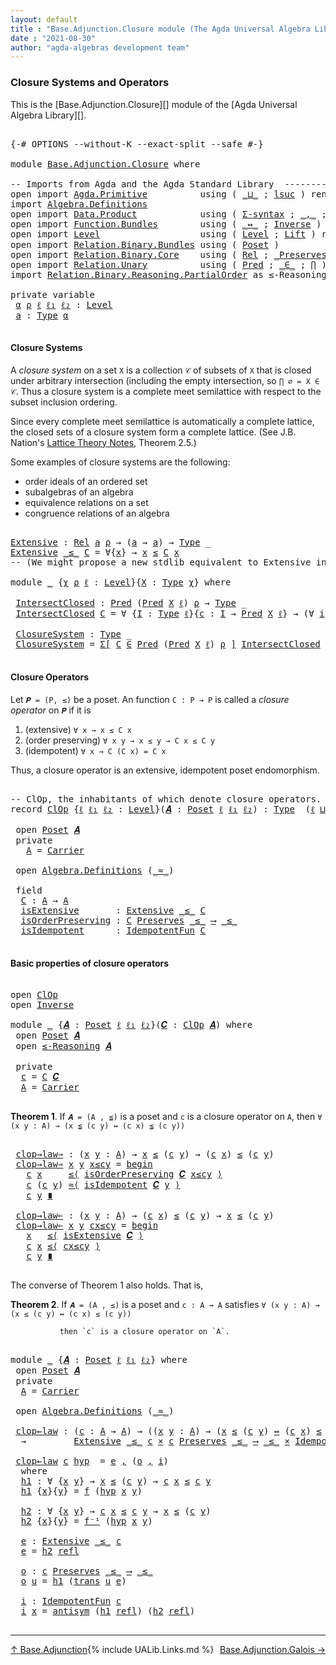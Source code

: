 ```yaml
---
layout: default
title : "Base.Adjunction.Closure module (The Agda Universal Algebra Library)"
date : "2021-08-30"
author: "agda-algebras development team"
---
```


### <a id="closure-systems">Closure Systems and Operators</a>

This is the [Base.Adjunction.Closure][] module of the [Agda Universal Algebra Library][].

<pre class="Agda">

<a id="333" class="Symbol">{-#</a> <a id="337" class="Keyword">OPTIONS</a> <a id="345" class="Pragma">--without-K</a> <a id="357" class="Pragma">--exact-split</a> <a id="371" class="Pragma">--safe</a> <a id="378" class="Symbol">#-}</a>

<a id="383" class="Keyword">module</a> <a id="390" href="Base.Adjunction.Closure.html" class="Module">Base.Adjunction.Closure</a> <a id="414" class="Keyword">where</a>

<a id="421" class="Comment">-- Imports from Agda and the Agda Standard Library  ---------------------------------------</a>
<a id="513" class="Keyword">open</a> <a id="518" class="Keyword">import</a> <a id="525" href="Agda.Primitive.html" class="Module">Agda.Primitive</a>          <a id="549" class="Keyword">using</a> <a id="555" class="Symbol">(</a> <a id="557" href="Agda.Primitive.html#810" class="Primitive Operator">_⊔_</a> <a id="561" class="Symbol">;</a> <a id="563" href="Agda.Primitive.html#780" class="Primitive">lsuc</a> <a id="568" class="Symbol">)</a> <a id="570" class="Keyword">renaming</a> <a id="579" class="Symbol">(</a> <a id="581" href="Agda.Primitive.html#326" class="Primitive">Set</a> <a id="585" class="Symbol">to</a> <a id="588" class="Primitive">Type</a> <a id="593" class="Symbol">)</a>
<a id="595" class="Keyword">import</a> <a id="602" href="Algebra.Definitions.html" class="Module">Algebra.Definitions</a>
<a id="622" class="Keyword">open</a> <a id="627" class="Keyword">import</a> <a id="634" href="Data.Product.html" class="Module">Data.Product</a>            <a id="658" class="Keyword">using</a> <a id="664" class="Symbol">(</a> <a id="666" href="Data.Product.html#916" class="Function">Σ-syntax</a> <a id="675" class="Symbol">;</a> <a id="677" href="Agda.Builtin.Sigma.html#236" class="InductiveConstructor Operator">_,_</a> <a id="681" class="Symbol">;</a> <a id="683" href="Data.Product.html#1167" class="Function Operator">_×_</a> <a id="687" class="Symbol">)</a>
<a id="689" class="Keyword">open</a> <a id="694" class="Keyword">import</a> <a id="701" href="Function.Bundles.html" class="Module">Function.Bundles</a>        <a id="725" class="Keyword">using</a> <a id="731" class="Symbol">(</a> <a id="733" href="Function.Bundles.html#8810" class="Function Operator">_↔_</a> <a id="737" class="Symbol">;</a> <a id="739" href="Function.Bundles.html#5792" class="Record">Inverse</a> <a id="747" class="Symbol">)</a>
<a id="749" class="Keyword">open</a> <a id="754" class="Keyword">import</a> <a id="761" href="Level.html" class="Module">Level</a>                   <a id="785" class="Keyword">using</a> <a id="791" class="Symbol">(</a> <a id="793" href="Agda.Primitive.html#597" class="Postulate">Level</a> <a id="799" class="Symbol">;</a> <a id="801" href="Level.html#400" class="Record">Lift</a> <a id="806" class="Symbol">)</a> <a id="808" class="Keyword">renaming</a> <a id="817" class="Symbol">(</a> <a id="819" href="Agda.Primitive.html#764" class="Primitive">zero</a> <a id="824" class="Symbol">to</a> <a id="827" class="Primitive">ℓ₀</a> <a id="830" class="Symbol">)</a>
<a id="832" class="Keyword">open</a> <a id="837" class="Keyword">import</a> <a id="844" href="Relation.Binary.Bundles.html" class="Module">Relation.Binary.Bundles</a> <a id="868" class="Keyword">using</a> <a id="874" class="Symbol">(</a> <a id="876" href="Relation.Binary.Bundles.html#3028" class="Record">Poset</a> <a id="882" class="Symbol">)</a>
<a id="884" class="Keyword">open</a> <a id="889" class="Keyword">import</a> <a id="896" href="Relation.Binary.Core.html" class="Module">Relation.Binary.Core</a>    <a id="920" class="Keyword">using</a> <a id="926" class="Symbol">(</a> <a id="928" href="Relation.Binary.Core.html#882" class="Function">Rel</a> <a id="932" class="Symbol">;</a> <a id="934" href="Relation.Binary.Core.html#1563" class="Function Operator">_Preserves_⟶_</a> <a id="948" class="Symbol">)</a>
<a id="950" class="Keyword">open</a> <a id="955" class="Keyword">import</a> <a id="962" href="Relation.Unary.html" class="Module">Relation.Unary</a>          <a id="986" class="Keyword">using</a> <a id="992" class="Symbol">(</a> <a id="994" href="Relation.Unary.html#1101" class="Function">Pred</a> <a id="999" class="Symbol">;</a> <a id="1001" href="Relation.Unary.html#1523" class="Function Operator">_∈_</a> <a id="1005" class="Symbol">;</a> <a id="1007" href="Relation.Unary.html#4741" class="Function">⋂</a> <a id="1009" class="Symbol">)</a>
<a id="1011" class="Keyword">import</a> <a id="1018" href="Relation.Binary.Reasoning.PartialOrder.html" class="Module">Relation.Binary.Reasoning.PartialOrder</a> <a id="1057" class="Symbol">as</a> <a id="1060" class="Module">≤-Reasoning</a>

<a id="1073" class="Keyword">private</a> <a id="1081" class="Keyword">variable</a>
 <a id="1091" href="Base.Adjunction.Closure.html#1091" class="Generalizable">α</a> <a id="1093" href="Base.Adjunction.Closure.html#1093" class="Generalizable">ρ</a> <a id="1095" href="Base.Adjunction.Closure.html#1095" class="Generalizable">ℓ</a> <a id="1097" href="Base.Adjunction.Closure.html#1097" class="Generalizable">ℓ₁</a> <a id="1100" href="Base.Adjunction.Closure.html#1100" class="Generalizable">ℓ₂</a> <a id="1103" class="Symbol">:</a> <a id="1105" href="Agda.Primitive.html#597" class="Postulate">Level</a>
 <a id="1112" href="Base.Adjunction.Closure.html#1112" class="Generalizable">a</a> <a id="1114" class="Symbol">:</a> <a id="1116" href="Base.Adjunction.Closure.html#588" class="Primitive">Type</a> <a id="1121" href="Base.Adjunction.Closure.html#1091" class="Generalizable">α</a>

</pre>

#### <a id="closure-systems">Closure Systems</a>

A *closure system* on a set `X` is a collection `𝒞` of subsets of `X` that is closed
under arbitrary intersection (including the empty intersection, so `⋂ ∅ = X ∈ 𝒞`.
Thus a closure system is a complete meet semilattice with respect to the subset
inclusion ordering.

Since every complete meet semilattice is automatically a complete lattice, the closed
sets of a closure system form a complete lattice.
(See J.B. Nation's [Lattice Theory Notes](http://math.hawaii.edu/~jb/math618/Nation-LatticeTheory.pdf), Theorem 2.5.)

Some examples of closure systems are the following:

* order ideals of an ordered set
* subalgebras of an algebra
* equivalence relations on a set
* congruence relations of an algebra

<pre class="Agda">

<a id="Extensive"></a><a id="1908" href="Base.Adjunction.Closure.html#1908" class="Function">Extensive</a> <a id="1918" class="Symbol">:</a> <a id="1920" href="Relation.Binary.Core.html#882" class="Function">Rel</a> <a id="1924" href="Base.Adjunction.Closure.html#1112" class="Generalizable">a</a> <a id="1926" href="Base.Adjunction.Closure.html#1093" class="Generalizable">ρ</a> <a id="1928" class="Symbol">→</a> <a id="1930" class="Symbol">(</a><a id="1931" href="Base.Adjunction.Closure.html#1112" class="Generalizable">a</a> <a id="1933" class="Symbol">→</a> <a id="1935" href="Base.Adjunction.Closure.html#1112" class="Generalizable">a</a><a id="1936" class="Symbol">)</a> <a id="1938" class="Symbol">→</a> <a id="1940" href="Base.Adjunction.Closure.html#588" class="Primitive">Type</a> <a id="1945" class="Symbol">_</a>
<a id="1947" href="Base.Adjunction.Closure.html#1908" class="Function">Extensive</a> <a id="1957" href="Base.Adjunction.Closure.html#1957" class="Bound Operator">_≤_</a> <a id="1961" href="Base.Adjunction.Closure.html#1961" class="Bound">C</a> <a id="1963" class="Symbol">=</a> <a id="1965" class="Symbol">∀{</a><a id="1967" href="Base.Adjunction.Closure.html#1967" class="Bound">x</a><a id="1968" class="Symbol">}</a> <a id="1970" class="Symbol">→</a> <a id="1972" href="Base.Adjunction.Closure.html#1967" class="Bound">x</a> <a id="1974" href="Base.Adjunction.Closure.html#1957" class="Bound Operator">≤</a> <a id="1976" href="Base.Adjunction.Closure.html#1961" class="Bound">C</a> <a id="1978" href="Base.Adjunction.Closure.html#1967" class="Bound">x</a>
<a id="1980" class="Comment">-- (We might propose a new stdlib equivalent to Extensive in, e.g., `Relation.Binary.Core`.)</a>

<a id="2074" class="Keyword">module</a> <a id="2081" href="Base.Adjunction.Closure.html#2081" class="Module">_</a> <a id="2083" class="Symbol">{</a><a id="2084" href="Base.Adjunction.Closure.html#2084" class="Bound">χ</a> <a id="2086" href="Base.Adjunction.Closure.html#2086" class="Bound">ρ</a> <a id="2088" href="Base.Adjunction.Closure.html#2088" class="Bound">ℓ</a> <a id="2090" class="Symbol">:</a> <a id="2092" href="Agda.Primitive.html#597" class="Postulate">Level</a><a id="2097" class="Symbol">}{</a><a id="2099" href="Base.Adjunction.Closure.html#2099" class="Bound">X</a> <a id="2101" class="Symbol">:</a> <a id="2103" href="Base.Adjunction.Closure.html#588" class="Primitive">Type</a> <a id="2108" href="Base.Adjunction.Closure.html#2084" class="Bound">χ</a><a id="2109" class="Symbol">}</a> <a id="2111" class="Keyword">where</a>

 <a id="2119" href="Base.Adjunction.Closure.html#2119" class="Function">IntersectClosed</a> <a id="2135" class="Symbol">:</a> <a id="2137" href="Relation.Unary.html#1101" class="Function">Pred</a> <a id="2142" class="Symbol">(</a><a id="2143" href="Relation.Unary.html#1101" class="Function">Pred</a> <a id="2148" href="Base.Adjunction.Closure.html#2099" class="Bound">X</a> <a id="2150" href="Base.Adjunction.Closure.html#2088" class="Bound">ℓ</a><a id="2151" class="Symbol">)</a> <a id="2153" href="Base.Adjunction.Closure.html#2086" class="Bound">ρ</a> <a id="2155" class="Symbol">→</a> <a id="2157" href="Base.Adjunction.Closure.html#588" class="Primitive">Type</a> <a id="2162" class="Symbol">_</a>
 <a id="2165" href="Base.Adjunction.Closure.html#2119" class="Function">IntersectClosed</a> <a id="2181" href="Base.Adjunction.Closure.html#2181" class="Bound">C</a> <a id="2183" class="Symbol">=</a> <a id="2185" class="Symbol">∀</a> <a id="2187" class="Symbol">{</a><a id="2188" href="Base.Adjunction.Closure.html#2188" class="Bound">I</a> <a id="2190" class="Symbol">:</a> <a id="2192" href="Base.Adjunction.Closure.html#588" class="Primitive">Type</a> <a id="2197" href="Base.Adjunction.Closure.html#2088" class="Bound">ℓ</a><a id="2198" class="Symbol">}{</a><a id="2200" href="Base.Adjunction.Closure.html#2200" class="Bound">c</a> <a id="2202" class="Symbol">:</a> <a id="2204" href="Base.Adjunction.Closure.html#2188" class="Bound">I</a> <a id="2206" class="Symbol">→</a> <a id="2208" href="Relation.Unary.html#1101" class="Function">Pred</a> <a id="2213" href="Base.Adjunction.Closure.html#2099" class="Bound">X</a> <a id="2215" href="Base.Adjunction.Closure.html#2088" class="Bound">ℓ</a><a id="2216" class="Symbol">}</a> <a id="2218" class="Symbol">→</a> <a id="2220" class="Symbol">(∀</a> <a id="2223" href="Base.Adjunction.Closure.html#2223" class="Bound">i</a> <a id="2225" class="Symbol">→</a> <a id="2227" class="Symbol">(</a><a id="2228" href="Base.Adjunction.Closure.html#2200" class="Bound">c</a> <a id="2230" href="Base.Adjunction.Closure.html#2223" class="Bound">i</a><a id="2231" class="Symbol">)</a> <a id="2233" href="Relation.Unary.html#1523" class="Function Operator">∈</a> <a id="2235" href="Base.Adjunction.Closure.html#2181" class="Bound">C</a><a id="2236" class="Symbol">)</a> <a id="2238" class="Symbol">→</a> <a id="2240" href="Relation.Unary.html#4741" class="Function">⋂</a> <a id="2242" href="Base.Adjunction.Closure.html#2188" class="Bound">I</a> <a id="2244" href="Base.Adjunction.Closure.html#2200" class="Bound">c</a> <a id="2246" href="Relation.Unary.html#1523" class="Function Operator">∈</a> <a id="2248" href="Base.Adjunction.Closure.html#2181" class="Bound">C</a>

 <a id="2252" href="Base.Adjunction.Closure.html#2252" class="Function">ClosureSystem</a> <a id="2266" class="Symbol">:</a> <a id="2268" href="Base.Adjunction.Closure.html#588" class="Primitive">Type</a> <a id="2273" class="Symbol">_</a>
 <a id="2276" href="Base.Adjunction.Closure.html#2252" class="Function">ClosureSystem</a> <a id="2290" class="Symbol">=</a> <a id="2292" href="Data.Product.html#916" class="Function">Σ[</a> <a id="2295" href="Base.Adjunction.Closure.html#2295" class="Bound">C</a> <a id="2297" href="Data.Product.html#916" class="Function">∈</a> <a id="2299" href="Relation.Unary.html#1101" class="Function">Pred</a> <a id="2304" class="Symbol">(</a><a id="2305" href="Relation.Unary.html#1101" class="Function">Pred</a> <a id="2310" href="Base.Adjunction.Closure.html#2099" class="Bound">X</a> <a id="2312" href="Base.Adjunction.Closure.html#2088" class="Bound">ℓ</a><a id="2313" class="Symbol">)</a> <a id="2315" href="Base.Adjunction.Closure.html#2086" class="Bound">ρ</a> <a id="2317" href="Data.Product.html#916" class="Function">]</a> <a id="2319" href="Base.Adjunction.Closure.html#2119" class="Function">IntersectClosed</a> <a id="2335" href="Base.Adjunction.Closure.html#2295" class="Bound">C</a>

</pre>


#### <a id="closure-operators">Closure Operators</a>

Let `𝑷 = (P, ≤)` be a poset. An function `C : P → P` is called a *closure operator*
on `𝑷` if it is

1. (extensive) `∀ x → x ≤ C x`
2. (order preserving) `∀ x y → x ≤ y → C x ≤ C y`
3. (idempotent) `∀ x → C (C x) = C x`

Thus, a closure operator is an extensive, idempotent poset endomorphism.

<pre class="Agda">

<a id="2714" class="Comment">-- ClOp, the inhabitants of which denote closure operators.</a>
<a id="2774" class="Keyword">record</a> <a id="ClOp"></a><a id="2781" href="Base.Adjunction.Closure.html#2781" class="Record">ClOp</a> <a id="2786" class="Symbol">{</a><a id="2787" href="Base.Adjunction.Closure.html#2787" class="Bound">ℓ</a> <a id="2789" href="Base.Adjunction.Closure.html#2789" class="Bound">ℓ₁</a> <a id="2792" href="Base.Adjunction.Closure.html#2792" class="Bound">ℓ₂</a> <a id="2795" class="Symbol">:</a> <a id="2797" href="Agda.Primitive.html#597" class="Postulate">Level</a><a id="2802" class="Symbol">}(</a><a id="2804" href="Base.Adjunction.Closure.html#2804" class="Bound">𝑨</a> <a id="2806" class="Symbol">:</a> <a id="2808" href="Relation.Binary.Bundles.html#3028" class="Record">Poset</a> <a id="2814" href="Base.Adjunction.Closure.html#2787" class="Bound">ℓ</a> <a id="2816" href="Base.Adjunction.Closure.html#2789" class="Bound">ℓ₁</a> <a id="2819" href="Base.Adjunction.Closure.html#2792" class="Bound">ℓ₂</a><a id="2821" class="Symbol">)</a> <a id="2823" class="Symbol">:</a> <a id="2825" href="Base.Adjunction.Closure.html#588" class="Primitive">Type</a>  <a id="2831" class="Symbol">(</a><a id="2832" href="Base.Adjunction.Closure.html#2787" class="Bound">ℓ</a> <a id="2834" href="Agda.Primitive.html#810" class="Primitive Operator">⊔</a> <a id="2836" href="Base.Adjunction.Closure.html#2792" class="Bound">ℓ₂</a> <a id="2839" href="Agda.Primitive.html#810" class="Primitive Operator">⊔</a> <a id="2841" href="Base.Adjunction.Closure.html#2789" class="Bound">ℓ₁</a><a id="2843" class="Symbol">)</a> <a id="2845" class="Keyword">where</a>

 <a id="2853" class="Keyword">open</a> <a id="2858" href="Relation.Binary.Bundles.html#3028" class="Module">Poset</a> <a id="2864" href="Base.Adjunction.Closure.html#2804" class="Bound">𝑨</a>
 <a id="2867" class="Keyword">private</a>
   <a id="ClOp.A"></a><a id="2878" href="Base.Adjunction.Closure.html#2878" class="Function">A</a> <a id="2880" class="Symbol">=</a> <a id="2882" href="Relation.Binary.Bundles.html#3104" class="Function">Carrier</a>

 <a id="2892" class="Keyword">open</a> <a id="2897" href="Algebra.Definitions.html" class="Module">Algebra.Definitions</a> <a id="2917" class="Symbol">(</a><a id="2918" href="Relation.Binary.Bundles.html#3131" class="Function Operator">_≈_</a><a id="2921" class="Symbol">)</a>

 <a id="2925" class="Keyword">field</a>
  <a id="ClOp.C"></a><a id="2933" href="Base.Adjunction.Closure.html#2933" class="Field">C</a> <a id="2935" class="Symbol">:</a> <a id="2937" href="Base.Adjunction.Closure.html#2878" class="Function">A</a> <a id="2939" class="Symbol">→</a> <a id="2941" href="Base.Adjunction.Closure.html#2878" class="Function">A</a>
  <a id="ClOp.isExtensive"></a><a id="2945" href="Base.Adjunction.Closure.html#2945" class="Field">isExtensive</a>       <a id="2963" class="Symbol">:</a> <a id="2965" href="Base.Adjunction.Closure.html#1908" class="Function">Extensive</a> <a id="2975" href="Relation.Binary.Bundles.html#3167" class="Function Operator">_≤_</a> <a id="2979" href="Base.Adjunction.Closure.html#2933" class="Field">C</a>
  <a id="ClOp.isOrderPreserving"></a><a id="2983" href="Base.Adjunction.Closure.html#2983" class="Field">isOrderPreserving</a> <a id="3001" class="Symbol">:</a> <a id="3003" href="Base.Adjunction.Closure.html#2933" class="Field">C</a> <a id="3005" href="Relation.Binary.Core.html#1563" class="Function Operator">Preserves</a> <a id="3015" href="Relation.Binary.Bundles.html#3167" class="Function Operator">_≤_</a> <a id="3019" href="Relation.Binary.Core.html#1563" class="Function Operator">⟶</a> <a id="3021" href="Relation.Binary.Bundles.html#3167" class="Function Operator">_≤_</a>
  <a id="ClOp.isIdempotent"></a><a id="3027" href="Base.Adjunction.Closure.html#3027" class="Field">isIdempotent</a>      <a id="3045" class="Symbol">:</a> <a id="3047" href="Algebra.Definitions.html#2713" class="Function">IdempotentFun</a> <a id="3061" href="Base.Adjunction.Closure.html#2933" class="Field">C</a>

</pre>


#### <a id="basic-properties-of-closure-operators">Basic properties of closure operators</a>

<pre class="Agda">

<a id="3185" class="Keyword">open</a> <a id="3190" href="Base.Adjunction.Closure.html#2781" class="Module">ClOp</a>
<a id="3195" class="Keyword">open</a> <a id="3200" href="Function.Bundles.html#5792" class="Module">Inverse</a>

<a id="3209" class="Keyword">module</a> <a id="3216" href="Base.Adjunction.Closure.html#3216" class="Module">_</a> <a id="3218" class="Symbol">{</a><a id="3219" href="Base.Adjunction.Closure.html#3219" class="Bound">𝑨</a> <a id="3221" class="Symbol">:</a> <a id="3223" href="Relation.Binary.Bundles.html#3028" class="Record">Poset</a> <a id="3229" href="Base.Adjunction.Closure.html#1095" class="Generalizable">ℓ</a> <a id="3231" href="Base.Adjunction.Closure.html#1097" class="Generalizable">ℓ₁</a> <a id="3234" href="Base.Adjunction.Closure.html#1100" class="Generalizable">ℓ₂</a><a id="3236" class="Symbol">}(</a><a id="3238" href="Base.Adjunction.Closure.html#3238" class="Bound">𝑪</a> <a id="3240" class="Symbol">:</a> <a id="3242" href="Base.Adjunction.Closure.html#2781" class="Record">ClOp</a> <a id="3247" href="Base.Adjunction.Closure.html#3219" class="Bound">𝑨</a><a id="3248" class="Symbol">)</a> <a id="3250" class="Keyword">where</a>
 <a id="3257" class="Keyword">open</a> <a id="3262" href="Relation.Binary.Bundles.html#3028" class="Module">Poset</a> <a id="3268" href="Base.Adjunction.Closure.html#3219" class="Bound">𝑨</a>
 <a id="3271" class="Keyword">open</a> <a id="3276" href="Relation.Binary.Reasoning.PartialOrder.html" class="Module">≤-Reasoning</a> <a id="3288" href="Base.Adjunction.Closure.html#3219" class="Bound">𝑨</a>

 <a id="3292" class="Keyword">private</a>
  <a id="3302" href="Base.Adjunction.Closure.html#3302" class="Function">c</a> <a id="3304" class="Symbol">=</a> <a id="3306" href="Base.Adjunction.Closure.html#2933" class="Field">C</a> <a id="3308" href="Base.Adjunction.Closure.html#3238" class="Bound">𝑪</a>
  <a id="3312" href="Base.Adjunction.Closure.html#3312" class="Function">A</a> <a id="3314" class="Symbol">=</a> <a id="3316" href="Relation.Binary.Bundles.html#3104" class="Function">Carrier</a>

</pre>

**Theorem 1**. If `𝑨 = (A , ≦)` is a poset and `c` is a closure operator on `A`, then
               `∀ (x y : A) → (x ≦ (c y) ↔ (c x) ≦ (c y))`

<pre class="Agda">

 <a id="3498" href="Base.Adjunction.Closure.html#3498" class="Function">clop→law⇒</a> <a id="3508" class="Symbol">:</a> <a id="3510" class="Symbol">(</a><a id="3511" href="Base.Adjunction.Closure.html#3511" class="Bound">x</a> <a id="3513" href="Base.Adjunction.Closure.html#3513" class="Bound">y</a> <a id="3515" class="Symbol">:</a> <a id="3517" href="Base.Adjunction.Closure.html#3312" class="Function">A</a><a id="3518" class="Symbol">)</a> <a id="3520" class="Symbol">→</a> <a id="3522" href="Base.Adjunction.Closure.html#3511" class="Bound">x</a> <a id="3524" href="Relation.Binary.Bundles.html#3167" class="Function Operator">≤</a> <a id="3526" class="Symbol">(</a><a id="3527" href="Base.Adjunction.Closure.html#3302" class="Function">c</a> <a id="3529" href="Base.Adjunction.Closure.html#3513" class="Bound">y</a><a id="3530" class="Symbol">)</a> <a id="3532" class="Symbol">→</a> <a id="3534" class="Symbol">(</a><a id="3535" href="Base.Adjunction.Closure.html#3302" class="Function">c</a> <a id="3537" href="Base.Adjunction.Closure.html#3511" class="Bound">x</a><a id="3538" class="Symbol">)</a> <a id="3540" href="Relation.Binary.Bundles.html#3167" class="Function Operator">≤</a> <a id="3542" class="Symbol">(</a><a id="3543" href="Base.Adjunction.Closure.html#3302" class="Function">c</a> <a id="3545" href="Base.Adjunction.Closure.html#3513" class="Bound">y</a><a id="3546" class="Symbol">)</a>
 <a id="3549" href="Base.Adjunction.Closure.html#3498" class="Function">clop→law⇒</a> <a id="3559" href="Base.Adjunction.Closure.html#3559" class="Bound">x</a> <a id="3561" href="Base.Adjunction.Closure.html#3561" class="Bound">y</a> <a id="3563" href="Base.Adjunction.Closure.html#3563" class="Bound">x≤cy</a> <a id="3568" class="Symbol">=</a> <a id="3570" href="Relation.Binary.Reasoning.Base.Triple.html#3010" class="Function Operator">begin</a>
   <a id="3579" href="Base.Adjunction.Closure.html#3302" class="Function">c</a> <a id="3581" href="Base.Adjunction.Closure.html#3559" class="Bound">x</a>     <a id="3587" href="Relation.Binary.Reasoning.Base.Triple.html#3745" class="Function">≤⟨</a> <a id="3590" href="Base.Adjunction.Closure.html#2983" class="Field">isOrderPreserving</a> <a id="3608" href="Base.Adjunction.Closure.html#3238" class="Bound">𝑪</a> <a id="3610" href="Base.Adjunction.Closure.html#3563" class="Bound">x≤cy</a> <a id="3615" href="Relation.Binary.Reasoning.Base.Triple.html#3745" class="Function">⟩</a>
   <a id="3620" href="Base.Adjunction.Closure.html#3302" class="Function">c</a> <a id="3622" class="Symbol">(</a><a id="3623" href="Base.Adjunction.Closure.html#3302" class="Function">c</a> <a id="3625" href="Base.Adjunction.Closure.html#3561" class="Bound">y</a><a id="3626" class="Symbol">)</a> <a id="3628" href="Relation.Binary.Reasoning.Base.Triple.html#4035" class="Function">≈⟨</a> <a id="3631" href="Base.Adjunction.Closure.html#3027" class="Field">isIdempotent</a> <a id="3644" href="Base.Adjunction.Closure.html#3238" class="Bound">𝑪</a> <a id="3646" href="Base.Adjunction.Closure.html#3561" class="Bound">y</a> <a id="3648" href="Relation.Binary.Reasoning.Base.Triple.html#4035" class="Function">⟩</a>
   <a id="3653" href="Base.Adjunction.Closure.html#3302" class="Function">c</a> <a id="3655" href="Base.Adjunction.Closure.html#3561" class="Bound">y</a> <a id="3657" href="Relation.Binary.Reasoning.Base.Triple.html#5119" class="Function Operator">∎</a>

 <a id="3661" href="Base.Adjunction.Closure.html#3661" class="Function">clop→law⇐</a> <a id="3671" class="Symbol">:</a> <a id="3673" class="Symbol">(</a><a id="3674" href="Base.Adjunction.Closure.html#3674" class="Bound">x</a> <a id="3676" href="Base.Adjunction.Closure.html#3676" class="Bound">y</a> <a id="3678" class="Symbol">:</a> <a id="3680" href="Base.Adjunction.Closure.html#3312" class="Function">A</a><a id="3681" class="Symbol">)</a> <a id="3683" class="Symbol">→</a> <a id="3685" class="Symbol">(</a><a id="3686" href="Base.Adjunction.Closure.html#3302" class="Function">c</a> <a id="3688" href="Base.Adjunction.Closure.html#3674" class="Bound">x</a><a id="3689" class="Symbol">)</a> <a id="3691" href="Relation.Binary.Bundles.html#3167" class="Function Operator">≤</a> <a id="3693" class="Symbol">(</a><a id="3694" href="Base.Adjunction.Closure.html#3302" class="Function">c</a> <a id="3696" href="Base.Adjunction.Closure.html#3676" class="Bound">y</a><a id="3697" class="Symbol">)</a> <a id="3699" class="Symbol">→</a> <a id="3701" href="Base.Adjunction.Closure.html#3674" class="Bound">x</a> <a id="3703" href="Relation.Binary.Bundles.html#3167" class="Function Operator">≤</a> <a id="3705" class="Symbol">(</a><a id="3706" href="Base.Adjunction.Closure.html#3302" class="Function">c</a> <a id="3708" href="Base.Adjunction.Closure.html#3676" class="Bound">y</a><a id="3709" class="Symbol">)</a>
 <a id="3712" href="Base.Adjunction.Closure.html#3661" class="Function">clop→law⇐</a> <a id="3722" href="Base.Adjunction.Closure.html#3722" class="Bound">x</a> <a id="3724" href="Base.Adjunction.Closure.html#3724" class="Bound">y</a> <a id="3726" href="Base.Adjunction.Closure.html#3726" class="Bound">cx≤cy</a> <a id="3732" class="Symbol">=</a> <a id="3734" href="Relation.Binary.Reasoning.Base.Triple.html#3010" class="Function Operator">begin</a>
   <a id="3743" href="Base.Adjunction.Closure.html#3722" class="Bound">x</a>   <a id="3747" href="Relation.Binary.Reasoning.Base.Triple.html#3745" class="Function">≤⟨</a> <a id="3750" href="Base.Adjunction.Closure.html#2945" class="Field">isExtensive</a> <a id="3762" href="Base.Adjunction.Closure.html#3238" class="Bound">𝑪</a> <a id="3764" href="Relation.Binary.Reasoning.Base.Triple.html#3745" class="Function">⟩</a>
   <a id="3769" href="Base.Adjunction.Closure.html#3302" class="Function">c</a> <a id="3771" href="Base.Adjunction.Closure.html#3722" class="Bound">x</a> <a id="3773" href="Relation.Binary.Reasoning.Base.Triple.html#3745" class="Function">≤⟨</a> <a id="3776" href="Base.Adjunction.Closure.html#3726" class="Bound">cx≤cy</a> <a id="3782" href="Relation.Binary.Reasoning.Base.Triple.html#3745" class="Function">⟩</a>
   <a id="3787" href="Base.Adjunction.Closure.html#3302" class="Function">c</a> <a id="3789" href="Base.Adjunction.Closure.html#3724" class="Bound">y</a> <a id="3791" href="Relation.Binary.Reasoning.Base.Triple.html#5119" class="Function Operator">∎</a>

</pre>

The converse of Theorem 1 also holds. That is,

**Theorem 2**. If `𝑨 = (A , ≤)` is a poset and `c : A → A` satisfies
               `∀ (x y : A) → (x ≤ (c y) ↔ (c x) ≤ (c y))`

               then `c` is a closure operator on `A`.

<pre class="Agda">

<a id="4052" class="Keyword">module</a> <a id="4059" href="Base.Adjunction.Closure.html#4059" class="Module">_</a> <a id="4061" class="Symbol">{</a><a id="4062" href="Base.Adjunction.Closure.html#4062" class="Bound">𝑨</a> <a id="4064" class="Symbol">:</a> <a id="4066" href="Relation.Binary.Bundles.html#3028" class="Record">Poset</a> <a id="4072" href="Base.Adjunction.Closure.html#1095" class="Generalizable">ℓ</a> <a id="4074" href="Base.Adjunction.Closure.html#1097" class="Generalizable">ℓ₁</a> <a id="4077" href="Base.Adjunction.Closure.html#1100" class="Generalizable">ℓ₂</a><a id="4079" class="Symbol">}</a> <a id="4081" class="Keyword">where</a>
 <a id="4088" class="Keyword">open</a> <a id="4093" href="Relation.Binary.Bundles.html#3028" class="Module">Poset</a> <a id="4099" href="Base.Adjunction.Closure.html#4062" class="Bound">𝑨</a>
 <a id="4102" class="Keyword">private</a>
  <a id="4112" href="Base.Adjunction.Closure.html#4112" class="Function">A</a> <a id="4114" class="Symbol">=</a> <a id="4116" href="Relation.Binary.Bundles.html#3104" class="Field">Carrier</a>

 <a id="4126" class="Keyword">open</a> <a id="4131" href="Algebra.Definitions.html" class="Module">Algebra.Definitions</a> <a id="4151" class="Symbol">(</a><a id="4152" href="Relation.Binary.Bundles.html#3131" class="Field Operator">_≈_</a><a id="4155" class="Symbol">)</a>

 <a id="4159" href="Base.Adjunction.Closure.html#4159" class="Function">clop←law</a> <a id="4168" class="Symbol">:</a> <a id="4170" class="Symbol">(</a><a id="4171" href="Base.Adjunction.Closure.html#4171" class="Bound">c</a> <a id="4173" class="Symbol">:</a> <a id="4175" href="Base.Adjunction.Closure.html#4112" class="Function">A</a> <a id="4177" class="Symbol">→</a> <a id="4179" href="Base.Adjunction.Closure.html#4112" class="Function">A</a><a id="4180" class="Symbol">)</a> <a id="4182" class="Symbol">→</a> <a id="4184" class="Symbol">((</a><a id="4186" href="Base.Adjunction.Closure.html#4186" class="Bound">x</a> <a id="4188" href="Base.Adjunction.Closure.html#4188" class="Bound">y</a> <a id="4190" class="Symbol">:</a> <a id="4192" href="Base.Adjunction.Closure.html#4112" class="Function">A</a><a id="4193" class="Symbol">)</a> <a id="4195" class="Symbol">→</a> <a id="4197" class="Symbol">(</a><a id="4198" href="Base.Adjunction.Closure.html#4186" class="Bound">x</a> <a id="4200" href="Relation.Binary.Bundles.html#3167" class="Field Operator">≤</a> <a id="4202" class="Symbol">(</a><a id="4203" href="Base.Adjunction.Closure.html#4171" class="Bound">c</a> <a id="4205" href="Base.Adjunction.Closure.html#4188" class="Bound">y</a><a id="4206" class="Symbol">)</a> <a id="4208" href="Function.Bundles.html#8810" class="Function Operator">↔</a> <a id="4210" class="Symbol">(</a><a id="4211" href="Base.Adjunction.Closure.html#4171" class="Bound">c</a> <a id="4213" href="Base.Adjunction.Closure.html#4186" class="Bound">x</a><a id="4214" class="Symbol">)</a> <a id="4216" href="Relation.Binary.Bundles.html#3167" class="Field Operator">≤</a> <a id="4218" class="Symbol">(</a><a id="4219" href="Base.Adjunction.Closure.html#4171" class="Bound">c</a> <a id="4221" href="Base.Adjunction.Closure.html#4188" class="Bound">y</a><a id="4222" class="Symbol">)))</a>
  <a id="4228" class="Symbol">→</a>         <a id="4238" href="Base.Adjunction.Closure.html#1908" class="Function">Extensive</a> <a id="4248" href="Relation.Binary.Bundles.html#3167" class="Field Operator">_≤_</a> <a id="4252" href="Base.Adjunction.Closure.html#4171" class="Bound">c</a> <a id="4254" href="Data.Product.html#1167" class="Function Operator">×</a> <a id="4256" href="Base.Adjunction.Closure.html#4171" class="Bound">c</a> <a id="4258" href="Relation.Binary.Core.html#1563" class="Function Operator">Preserves</a> <a id="4268" href="Relation.Binary.Bundles.html#3167" class="Field Operator">_≤_</a> <a id="4272" href="Relation.Binary.Core.html#1563" class="Function Operator">⟶</a> <a id="4274" href="Relation.Binary.Bundles.html#3167" class="Field Operator">_≤_</a> <a id="4278" href="Data.Product.html#1167" class="Function Operator">×</a> <a id="4280" href="Algebra.Definitions.html#2713" class="Function">IdempotentFun</a> <a id="4294" href="Base.Adjunction.Closure.html#4171" class="Bound">c</a>

 <a id="4298" href="Base.Adjunction.Closure.html#4159" class="Function">clop←law</a> <a id="4307" href="Base.Adjunction.Closure.html#4307" class="Bound">c</a> <a id="4309" href="Base.Adjunction.Closure.html#4309" class="Bound">hyp</a>  <a id="4314" class="Symbol">=</a> <a id="4316" href="Base.Adjunction.Closure.html#4472" class="Function">e</a> <a id="4318" href="Agda.Builtin.Sigma.html#236" class="InductiveConstructor Operator">,</a> <a id="4320" class="Symbol">(</a><a id="4321" href="Base.Adjunction.Closure.html#4509" class="Function">o</a> <a id="4323" href="Agda.Builtin.Sigma.html#236" class="InductiveConstructor Operator">,</a> <a id="4325" href="Base.Adjunction.Closure.html#4561" class="Function">i</a><a id="4326" class="Symbol">)</a>
  <a id="4330" class="Keyword">where</a>
  <a id="4338" href="Base.Adjunction.Closure.html#4338" class="Function">h1</a> <a id="4341" class="Symbol">:</a> <a id="4343" class="Symbol">∀</a> <a id="4345" class="Symbol">{</a><a id="4346" href="Base.Adjunction.Closure.html#4346" class="Bound">x</a> <a id="4348" href="Base.Adjunction.Closure.html#4348" class="Bound">y</a><a id="4349" class="Symbol">}</a> <a id="4351" class="Symbol">→</a> <a id="4353" href="Base.Adjunction.Closure.html#4346" class="Bound">x</a> <a id="4355" href="Relation.Binary.Bundles.html#3167" class="Field Operator">≤</a> <a id="4357" class="Symbol">(</a><a id="4358" href="Base.Adjunction.Closure.html#4307" class="Bound">c</a> <a id="4360" href="Base.Adjunction.Closure.html#4348" class="Bound">y</a><a id="4361" class="Symbol">)</a> <a id="4363" class="Symbol">→</a> <a id="4365" href="Base.Adjunction.Closure.html#4307" class="Bound">c</a> <a id="4367" href="Base.Adjunction.Closure.html#4346" class="Bound">x</a> <a id="4369" href="Relation.Binary.Bundles.html#3167" class="Field Operator">≤</a> <a id="4371" href="Base.Adjunction.Closure.html#4307" class="Bound">c</a> <a id="4373" href="Base.Adjunction.Closure.html#4348" class="Bound">y</a>
  <a id="4377" href="Base.Adjunction.Closure.html#4338" class="Function">h1</a> <a id="4380" class="Symbol">{</a><a id="4381" href="Base.Adjunction.Closure.html#4381" class="Bound">x</a><a id="4382" class="Symbol">}{</a><a id="4384" href="Base.Adjunction.Closure.html#4384" class="Bound">y</a><a id="4385" class="Symbol">}</a> <a id="4387" class="Symbol">=</a> <a id="4389" href="Function.Bundles.html#5846" class="Field">f</a> <a id="4391" class="Symbol">(</a><a id="4392" href="Base.Adjunction.Closure.html#4309" class="Bound">hyp</a> <a id="4396" href="Base.Adjunction.Closure.html#4381" class="Bound">x</a> <a id="4398" href="Base.Adjunction.Closure.html#4384" class="Bound">y</a><a id="4399" class="Symbol">)</a>

  <a id="4404" href="Base.Adjunction.Closure.html#4404" class="Function">h2</a> <a id="4407" class="Symbol">:</a> <a id="4409" class="Symbol">∀</a> <a id="4411" class="Symbol">{</a><a id="4412" href="Base.Adjunction.Closure.html#4412" class="Bound">x</a> <a id="4414" href="Base.Adjunction.Closure.html#4414" class="Bound">y</a><a id="4415" class="Symbol">}</a> <a id="4417" class="Symbol">→</a> <a id="4419" href="Base.Adjunction.Closure.html#4307" class="Bound">c</a> <a id="4421" href="Base.Adjunction.Closure.html#4412" class="Bound">x</a> <a id="4423" href="Relation.Binary.Bundles.html#3167" class="Field Operator">≤</a> <a id="4425" href="Base.Adjunction.Closure.html#4307" class="Bound">c</a> <a id="4427" href="Base.Adjunction.Closure.html#4414" class="Bound">y</a> <a id="4429" class="Symbol">→</a> <a id="4431" href="Base.Adjunction.Closure.html#4412" class="Bound">x</a> <a id="4433" href="Relation.Binary.Bundles.html#3167" class="Field Operator">≤</a> <a id="4435" class="Symbol">(</a><a id="4436" href="Base.Adjunction.Closure.html#4307" class="Bound">c</a> <a id="4438" href="Base.Adjunction.Closure.html#4414" class="Bound">y</a><a id="4439" class="Symbol">)</a>
  <a id="4443" href="Base.Adjunction.Closure.html#4404" class="Function">h2</a> <a id="4446" class="Symbol">{</a><a id="4447" href="Base.Adjunction.Closure.html#4447" class="Bound">x</a><a id="4448" class="Symbol">}{</a><a id="4450" href="Base.Adjunction.Closure.html#4450" class="Bound">y</a><a id="4451" class="Symbol">}</a> <a id="4453" class="Symbol">=</a> <a id="4455" href="Function.Bundles.html#5870" class="Field">f⁻¹</a> <a id="4459" class="Symbol">(</a><a id="4460" href="Base.Adjunction.Closure.html#4309" class="Bound">hyp</a> <a id="4464" href="Base.Adjunction.Closure.html#4447" class="Bound">x</a> <a id="4466" href="Base.Adjunction.Closure.html#4450" class="Bound">y</a><a id="4467" class="Symbol">)</a>

  <a id="4472" href="Base.Adjunction.Closure.html#4472" class="Function">e</a> <a id="4474" class="Symbol">:</a> <a id="4476" href="Base.Adjunction.Closure.html#1908" class="Function">Extensive</a> <a id="4486" href="Relation.Binary.Bundles.html#3167" class="Field Operator">_≤_</a> <a id="4490" href="Base.Adjunction.Closure.html#4307" class="Bound">c</a>
  <a id="4494" href="Base.Adjunction.Closure.html#4472" class="Function">e</a> <a id="4496" class="Symbol">=</a> <a id="4498" href="Base.Adjunction.Closure.html#4404" class="Function">h2</a> <a id="4501" href="Relation.Binary.Structures.html#2438" class="Function">refl</a>

  <a id="4509" href="Base.Adjunction.Closure.html#4509" class="Function">o</a> <a id="4511" class="Symbol">:</a> <a id="4513" href="Base.Adjunction.Closure.html#4307" class="Bound">c</a> <a id="4515" href="Relation.Binary.Core.html#1563" class="Function Operator">Preserves</a> <a id="4525" href="Relation.Binary.Bundles.html#3167" class="Field Operator">_≤_</a> <a id="4529" href="Relation.Binary.Core.html#1563" class="Function Operator">⟶</a> <a id="4531" href="Relation.Binary.Bundles.html#3167" class="Field Operator">_≤_</a>
  <a id="4537" href="Base.Adjunction.Closure.html#4509" class="Function">o</a> <a id="4539" href="Base.Adjunction.Closure.html#4539" class="Bound">u</a> <a id="4541" class="Symbol">=</a> <a id="4543" href="Base.Adjunction.Closure.html#4338" class="Function">h1</a> <a id="4546" class="Symbol">(</a><a id="4547" href="Relation.Binary.Structures.html#2361" class="Function">trans</a> <a id="4553" href="Base.Adjunction.Closure.html#4539" class="Bound">u</a> <a id="4555" href="Base.Adjunction.Closure.html#4472" class="Function">e</a><a id="4556" class="Symbol">)</a>

  <a id="4561" href="Base.Adjunction.Closure.html#4561" class="Function">i</a> <a id="4563" class="Symbol">:</a> <a id="4565" href="Algebra.Definitions.html#2713" class="Function">IdempotentFun</a> <a id="4579" href="Base.Adjunction.Closure.html#4307" class="Bound">c</a>
  <a id="4583" href="Base.Adjunction.Closure.html#4561" class="Function">i</a> <a id="4585" href="Base.Adjunction.Closure.html#4585" class="Bound">x</a> <a id="4587" class="Symbol">=</a> <a id="4589" href="Relation.Binary.Structures.html#3275" class="Function">antisym</a> <a id="4597" class="Symbol">(</a><a id="4598" href="Base.Adjunction.Closure.html#4338" class="Function">h1</a> <a id="4601" href="Relation.Binary.Structures.html#2438" class="Function">refl</a><a id="4605" class="Symbol">)</a> <a id="4607" class="Symbol">(</a><a id="4608" href="Base.Adjunction.Closure.html#4404" class="Function">h2</a> <a id="4611" href="Relation.Binary.Structures.html#2438" class="Function">refl</a><a id="4615" class="Symbol">)</a>

</pre>

----------------------------

<span style="float:left;">[↑ Base.Adjunction](Base.Adjunction.html)</span>
<span style="float:right;">[Base.Adjunction.Galois →](Base.Adjunction.Galois.html)</span>

{% include UALib.Links.md %}
